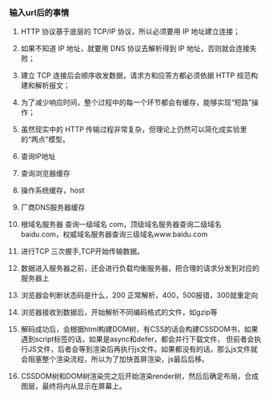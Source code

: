 ### 输入url后的事情

1. HTTP 协议基于底层的 TCP/IP 协议，所以必须要用 IP 地址建立连接；
2. 如果不知道 IP 地址，就要用 DNS 协议去解析得到 IP 地址，否则就会连接失败；
3. 建立 TCP 连接后会顺序收发数据，请求方和应答方都必须依据 HTTP 规范构建和解析报文； 
4. 为了减少响应时间，整个过程中的每一个环节都会有缓存，能够实现“短路”操作；
5. 虽然现实中的 HTTP 传输过程非常复杂，但理论上仍然可以简化成实验里的“两点”模型。

1. 查询IP地址
  1. 查询浏览器缓存
  2. 操作系统缓存，host
  3. 厂商DNS服务器缓存
  4. 根域名服务器 查询一级域名 com，顶级域名服务器查询二级域名baidu.com，权威域名服务器查询三级域名www.baidu.com
2. 进行TCP 三次握手,TCP开始传输数据。
3. 数据进入服务器之前，还会进行负载均衡服务器，把合理的请求分发到对应的服务器上
4. 浏览器会判断状态码是什么，200 正常解析，400，500报错，300就重定向
5. 浏览器接收到数据后，开始解析不同编码格式的文件，如gzip等
6. 解码成功后，会根据html构建DOM树，有CSS的话会构建CSSDOM书，如果遇到script标签的话，如果是async和defer，都会并行下载文件，
但前者会执行JS文件，后者会等到渲染后再执行js文件。如果都没有的话，那么js文件就会阻塞整个渲染流程，所以为了加快首屏渲染，js最后后移。
7. CSSDOM树和DOM树渲染完之后开始渲染render树，然后后确定布局，合成图层，最终将内从显示在屏幕上。